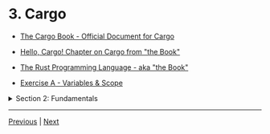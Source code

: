 # 3. Cargo

-   [The Cargo Book - Official Document for Cargo](https://doc.rust-lang.org/cargo/index.html)

-   [Hello, Cargo! Chapter on Cargo from "the Book"](https://doc.rust-lang.org/book/ch01-03-hello-cargo.html)

-   [The Rust Programming Language - aka "the Book"](https://doc.rust-lang.org/book/)

-   [Exercise A - Variables & Scope](https://github.com/CleanCut/ultimate_rust_crash_course/tree/main/exercise/a_variables)


<details>
  <summary> Section 2: Fundamentals </summary>

  - [Codebase: fundamentals](../codebase/ultimate-rust-crash-course/s2_fundamentals/)

</details>

---

[Previous](./2_Exercises-Overview.md) | [Next](./4_Variables.md)